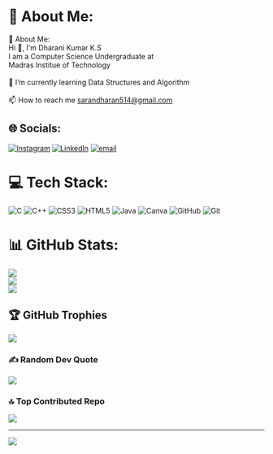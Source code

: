 # 💫 About Me:
💫 About Me:<br>Hi 👋, I'm Dharani Kumar K.S<br>I am a Computer Science Undergraduate at<br>Madras Institue of Technology<br><br>🌱 I’m currently learning Data Structures and Algorithm<br><br>📫 How to reach me sarandharan514@gmail.com


## 🌐 Socials:
[![Instagram](https://img.shields.io/badge/Instagram-%23E4405F.svg?logo=Instagram&logoColor=white)](https://instagram.com/https://www.instagram.com/dharani____16/) [![LinkedIn](https://img.shields.io/badge/LinkedIn-%230077B5.svg?logo=linkedin&logoColor=white)](https://linkedin.com/in/https://www.linkedin.com/in/dharani-kumar-ks-a11466325/overlay/about-this-profile/?lipi=urn%3Ali%3Apage%3Ad_flagship3_profile_view_base%3BYMefD3YSTfSYR%2BZ4oC1mig%3D%3D) [![email](https://img.shields.io/badge/Email-D14836?logo=gmail&logoColor=white)](mailto:sarandharan514@gmail.com) 

# 💻 Tech Stack:
![C](https://img.shields.io/badge/c-%2300599C.svg?style=for-the-badge&logo=c&logoColor=white) ![C++](https://img.shields.io/badge/c++-%2300599C.svg?style=for-the-badge&logo=c%2B%2B&logoColor=white) ![CSS3](https://img.shields.io/badge/css3-%231572B6.svg?style=for-the-badge&logo=css3&logoColor=white) ![HTML5](https://img.shields.io/badge/html5-%23E34F26.svg?style=for-the-badge&logo=html5&logoColor=white) ![Java](https://img.shields.io/badge/java-%23ED8B00.svg?style=for-the-badge&logo=openjdk&logoColor=white) ![Canva](https://img.shields.io/badge/Canva-%2300C4CC.svg?style=for-the-badge&logo=Canva&logoColor=white) ![GitHub](https://img.shields.io/badge/github-%23121011.svg?style=for-the-badge&logo=github&logoColor=white) ![Git](https://img.shields.io/badge/git-%23F05033.svg?style=for-the-badge&logo=git&logoColor=white)
# 📊 GitHub Stats:
![](https://github-readme-stats.vercel.app/api?username=dharani2816&theme=dark&hide_border=false&include_all_commits=false&count_private=false)<br/>
![](https://nirzak-streak-stats.vercel.app/?user=dharani2816&theme=dark&hide_border=false)<br/>
![](https://github-readme-stats.vercel.app/api/top-langs/?username=dharani2816&theme=dark&hide_border=false&include_all_commits=false&count_private=false&layout=compact)

## 🏆 GitHub Trophies
![](https://github-profile-trophy.vercel.app/?username=dharani2816&theme=radical&no-frame=false&no-bg=true&margin-w=4)

### ✍️ Random Dev Quote
![](https://quotes-github-readme.vercel.app/api?type=vetical&theme=radical)

### 🔝 Top Contributed Repo
![](https://github-contributor-stats.vercel.app/api?username=dharani2816&limit=5&theme=dark&combine_all_yearly_contributions=true)

---
[![](https://visitcount.itsvg.in/api?id=dharani2816&icon=0&color=0)](https://visitcount.itsvg.in)

<!-- Proudly created with GPRM ( https://gprm.itsvg.in ) -->
